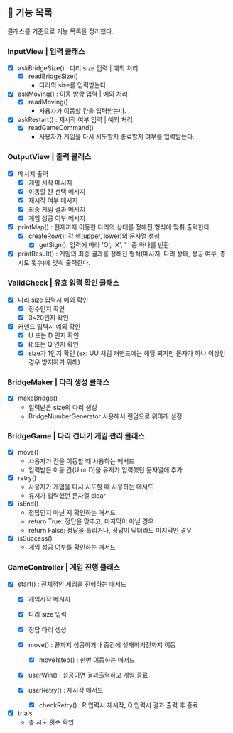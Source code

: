 ## 🚀 기능 목록

클래스를 기준으로 기능 목록을 정리했다.

### InputView | 입력 클래스

- [x] askBridgeSize() : 다리 size 입력 | 예외 처리
  - [x] readBridgeSize()
      - 다리의 size를 입력받는다
- [x] askMoving() : 이동 방향 입력 | 예외 처리
  - [x] readMoving()
      - 사용자가 이동할 칸을 입력받는다.
- [x] askRestart() : 재시작 여부 입력 | 예외 처리
  - [x] readGameCommand()
      - 사용자가 게임을 다시 시도할지 종료할지 여부를 입력받는다.

### OutputView | 출력 클래스

- [x] 메시지 출력
    - [x] 게임 시작 메시지
    - [x] 이동할 칸 선택 메시지
    - [x] 재시작 여부 메시지
    - [x] 최종 게임 결과 메시지
    - [x] 게임 성공 여부 메시지
- [x] printMap() : 현재까지 이동한 다리의 상태를 정해진 형식에 맞춰 출력한다.
  - [x] createRow(): 각 행(upper, lower)의 문자열 생성
    - [x] getSign(): 입력에 따라 'O', 'X', ' ' 중 하나를 반환 
- [x] printResult() : 게임의 최종 결과를 정해진 형식(메시지, 다리 상태, 성공 여부, 총 시도 횟수)에 맞춰 출력한다.

### ValidCheck | 유효 입력 확인 클래스

- [x] 다리 size 입력시 예외 확인
    - [x] 정수인지 확인
    - [x] 3~20인지 확인
- [x] 커맨드 입력시 예외 확인
    - [x] U 또는 D 인지 확인
    - [x] R 또는 Q 인지 확인
    - [x] size가 1인지 확인 (ex: UU 처럼 커맨드에는 해당 되지만 문자가 하나 이상인 경우 방지하기 위해)

### BridgeMaker | 다리 생성 클래스

- [x] makeBridge()
    - 입력받은 size의 다리 생성
    - BridgeNumberGenerator 사용해서 랜덤으로 위아래 설정

### BridgeGame | 다리 건너기 게임 관리 클래스

- [x] move()
    - 사용자가 칸을 이동할 때 사용하는 메서드
    - 입력받은 이동 칸(U or D)을 유저가 입력했던 문자열에 추가
- [x] retry()
    - 사용자가 게임을 다시 시도할 때 사용하는 메서드
    - 유저가 입력했던 문자열 clear
- [x] isEnd()
    - 정답인지 아닌 지 확인하는 매서드
    - return True: 정답을 맞추고, 마지막이 아닐 경우
    - return False: 정답을 틀리거나, 정답이 맞더라도 마지막인 경우
- [x] isSuccess()
    - 게임 성공 여부를 확인하는 매서드

### GameController | 게임 진행 클래스

- [x] start() : 전체적인 게임을 진행하는 매서드
    - [x] 게임시작 메시지
    - [x] 다리 size 입력
    - [x] 정답 다리 생성
    - [x] move() : 끝까지 성공하거나 중간에 실패하기전까지 이동
      - [x] move1step() : 한번 이동하는 매서드
    - [x] userWin() : 성공이면 결과출력하고 게임 종료
    - [x] userRetry() : 재시작 매서드
      
      - [x] checkRetry() : R 입력시 재시작, Q 입력시 결과 출력 후 종료
- [x] trials
    - 총 시도 횟수 확인
